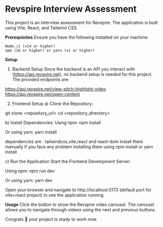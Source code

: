 # Revspire Interview Assessment

This project is an interview assessment for Revspire. The application is built using Vite, React, and Tailwind CSS.

**Prerequisites**
Ensure you have the following installed on your machine:

    Node.js (v14 or higher)
    npm (v6 or higher) or yarn (v1 or higher)


**Setup**
1. Backend Setup
Since the backend is an API you interact with (https://api.revspire.net), no backend setup is needed for this project. The provided endpoints are:

https://api.revspire.net/view-pitch-highlight-video
https://api.revspire.net/open-content

2. Frontend Setup
a) Clone the Repository:

git clone <repository_url>
cd <repository_directory>

b) Install Dependencies:
Using npm:
npm install

Or using yarn:
yarn install

dependencies are : tailwindcss,vite,react and react-dom
Install them manually if you face any problem installing them using npm install or yarn install 

c) Run the Application
Start the Frontend Development Server:

Using npm:
npm run dev

Or using yarn:
yarn dev

Open your browser and navigate to http://localhost:5173 (default port for vite+react project) to see the application running.


**Usage**
Click the button to show the Revspire video carousel.
The carousel allows you to navigate through videos using the next and previous buttons.

Congrats 🎉 your project is ready to work now.